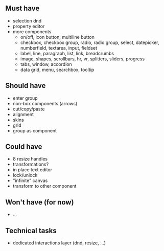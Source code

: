 ## Must have
 - selection dnd
 - property editor
 - more components
   - on/off, icon button, multiline button
   - checkbox, checkbox group, radio, radio group, select, datepicker, numberfield, textarea, input, fieldset
   - label, line, paragraph, list, link, breadcrumbs
   - image, shapes, scrollbars, hr, vr, splitters, sliders, progress
   - tabs, window, accordion
   - data grid, menu, searchbox, tooltip

## Should have
 - enter group
 - non-box components (arrows)
 - cut/copy/paste
 - alignment
 - skins
 - grid
 - group as component

## Could have
 - 8 resize handles
 - transformations?
 - in place text editor
 - lock/unlock
 - "infinite" canvas
 - transform to other component

## Won't have (for now)
 - …

## Technical tasks
 - dedicated interactions layer (dnd, resize, ...)
